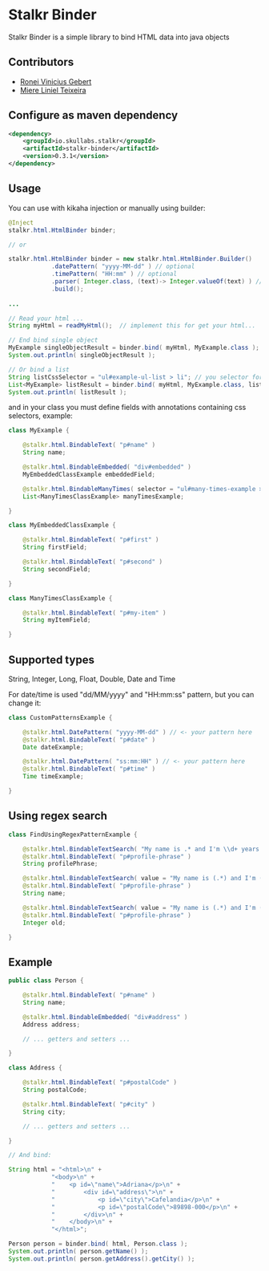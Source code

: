 # Stalkr Binder

Stalkr Binder is a simple library to bind HTML data into java objects

## Contributors
- [Ronei Vinicius Gebert](https://github.com/roneigebert)
- [Miere Liniel Teixeira](https://github.com/miere)

## Configure as maven dependency

```xml
<dependency>
    <groupId>io.skullabs.stalkr</groupId>
    <artifactId>stalkr-binder</artifactId>
    <version>0.3.1</version>
</dependency>
```

## Usage

You can use with kikaha injection or manually using builder:

```java
@Inject
stalkr.html.HtmlBinder binder;

// or

stalkr.html.HtmlBinder binder = new stalkr.html.HtmlBinder.Builder()
			.datePattern( "yyyy-MM-dd" ) // optional
			.timePattern( "HH:mm" ) // optional
			.parser( Integer.class, (text)-> Integer.valueOf(text) ) // optional custom value parser
			.build();
			
...

// Read your html ...
String myHtml = readMyHtml();  // implement this for get your html...

// End bind single object
MyExample singleObjectResult = binder.bind( myHtml, MyExample.class );
System.out.println( singleObjectResult );

// Or bind a list
String listCssSelector = "ul#example-ul-list > li"; // you selector for get many HTML elements
List<MyExample> listResult = binder.bind( myHtml, MyExample.class, listCssSelector );
System.out.println( listResult );
```

and in your class you must define fields with annotations containing css selectors, example:

```java
class MyExample {

    @stalkr.html.BindableText( "p#name" )
    String name;

    @stalkr.html.BindableEmbedded( "div#embedded" )
    MyEmbeddedClassExample embeddedField;

    @stalkr.html.BindableManyTimes( selector = "ul#many-times-example > li", model = ManyTimesClassExample.class )
    List<ManyTimesClassExample> manyTimesExample;

}

class MyEmbeddedClassExample {

    @stalkr.html.BindableText( "p#first" )
    String firstField;

    @stalkr.html.BindableText( "p#second" )
    String secondField;

}

class ManyTimesClassExample {

    @stalkr.html.BindableText( "p#my-item" )
    String myItemField;

}
```

## Supported types

String, Integer, Long, Float, Double, Date and Time

For date/time is used "dd/MM/yyyy" and "HH:mm:ss" pattern, but you can change it:

```java
class CustomPatternsExample {

    @stalkr.html.DatePattern( "yyyy-MM-dd" ) // <- your pattern here
    @stalkr.html.BindableText( "p#date" )
    Date dateExample;

    @stalkr.html.DatePattern( "ss:mm:HH" ) // <- your pattern here
    @stalkr.html.BindableText( "p#time" )
    Time timeExample;

}
```

## Using regex search

```java
class FindUsingRegexPatternExample {

    @stalkr.html.BindableTextSearch( "My name is .* and I'm \\d+ years old" )
    @stalkr.html.BindableText( "p#profile-phrase" )
    String profilePhrase;

    @stalkr.html.BindableTextSearch( value = "My name is (.*) and I'm (\\d+) years old", group = 1 )
    @stalkr.html.BindableText( "p#profile-phrase" )
    String name;

    @stalkr.html.BindableTextSearch( value = "My name is (.*) and I'm (\\d+) years old", group = 2 )
    @stalkr.html.BindableText( "p#profile-phrase" )
    Integer old;

}
```

## Example

```java
public class Person {

	@stalkr.html.BindableText( "p#name" )
	String name;

	@stalkr.html.BindableEmbedded( "div#address" )
	Address address;

	// ... getters and setters ...

}

class Address {

	@stalkr.html.BindableText( "p#postalCode" )
	String postalCode;

	@stalkr.html.BindableText( "p#city" )
	String city;

	// ... getters and setters ...

}

// And bind:

String html = "<html>\n" +
			"<body>\n" +
			"    <p id=\"name\">Adriana</p>\n" +
			"        <div id=\"address\">\n" +
			"            <p id=\"city\">Cafelandia</p>\n" +
			"            <p id=\"postalCode\">89898-000</p>\n" +
			"        </div>\n" +
			"    </body>\n" +
			"</html>";

Person person = binder.bind( html, Person.class );
System.out.println( person.getName() );
System.out.println( person.getAddress().getCity() );
```
